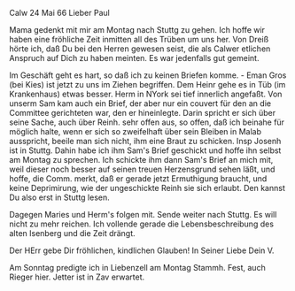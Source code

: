  Calw 24 Mai 66
Lieber Paul

Mama gedenkt mit mir am Montag nach Stuttg zu gehen. Ich hoffe wir haben eine fröhliche Zeit inmitten all des Trüben um uns her. Von Dreiß hörte ich, daß Du bei den Herren gewesen seist, die als Calwer etlichen Anspruch auf Dich zu haben meinten. Es war jedenfalls gut gemeint.

Im Geschäft geht es hart, so daß ich zu keinen Briefen komme. - Eman Gros (bei Kies) ist jetzt zu uns im Ziehen begriffen. Dem Heinr gehe es in Tüb (im Krankenhaus) etwas besser. Herm in NYork sei tief innerlich angefaßt. 
Von unserm Sam kam auch ein Brief, der aber nur ein couvert für den an die Committee gerichteten war, den er hineinlegte. Darin spricht er sich über seine Sache, auch über Reinh. sehr offen aus, so offen, daß ich beinahe für möglich halte, wenn er sich so zweifelhaft über sein Bleiben in Malab ausspricht, beeile man sich nicht, ihm eine Braut zu schicken. Insp Josenh ist in Stuttg. Dahin habe ich ihm Sam's Brief geschickt und hoffe ihn selbst am Montag zu sprechen. Ich schickte ihm dann Sam's Brief an mich mit, weil dieser noch besser auf seinen treuen Herzensgrund sehen läßt, und hoffe, die Comm. merkt, daß er gerade jetzt Ermuthigung braucht, und keine Deprimirung, wie der ungeschickte Reinh sie sich erlaubt. Den kannst Du also erst in Stuttg lesen.

Dagegen Maries und Herm's folgen mit. Sende weiter nach Stuttg. Es will nicht zu mehr reichen. Ich vollende gerade die Lebensbeschreibung des alten Isenberg und die Zeit drängt.

Der HErr gebe Dir fröhlichen, kindlichen Glauben! In Seiner Liebe  Dein V.

Am Sonntag predigte ich in Liebenzell am Montag Stammh. Fest, auch Rieger hier. Jetter ist in Zav erwartet.
